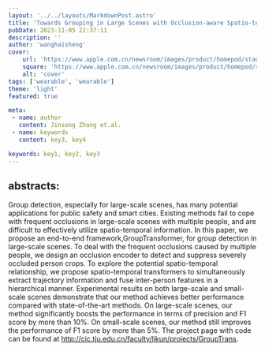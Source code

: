```yaml
---
layout: '../../layouts/MarkdownPost.astro'
title: 'Towards Grouping in Large Scenes with Occlusion-aware Spatio-temporal Transformers'
pubDate: 2023-11-05 22:37:11
description: ''
author: 'wanghaisheng'
cover:
    url: 'https://www.apple.com.cn/newsroom/images/product/homepod/standard/Apple-HomePod-hero-230118_big.jpg.large_2x.jpg'
    square: 'https://www.apple.com.cn/newsroom/images/product/homepod/standard/Apple-HomePod-hero-230118_big.jpg.large_2x.jpg'
    alt: 'cover'
tags: ['wearable', 'wearable'] 
theme: 'light'
featured: true

meta:
 - name: author
   content: Jinsong Zhang et.al.
 - name: keywords
   content: key3, key4

keywords: key1, key2, key3
---
```


## abstracts:
Group detection, especially for large-scale scenes, has many potential applications for public safety and smart cities. Existing methods fail to cope with frequent occlusions in large-scale scenes with multiple people, and are difficult to effectively utilize spatio-temporal information. In this paper, we propose an end-to-end framework,GroupTransformer, for group detection in large-scale scenes. To deal with the frequent occlusions caused by multiple people, we design an occlusion encoder to detect and suppress severely occluded person crops. To explore the potential spatio-temporal relationship, we propose spatio-temporal transformers to simultaneously extract trajectory information and fuse inter-person features in a hierarchical manner. Experimental results on both large-scale and small-scale scenes demonstrate that our method achieves better performance compared with state-of-the-art methods. On large-scale scenes, our method significantly boosts the performance in terms of precision and F1 score by more than 10%. On small-scale scenes, our method still improves the performance of F1 score by more than 5%. The project page with code can be found at http://cic.tju.edu.cn/faculty/likun/projects/GroupTrans.

